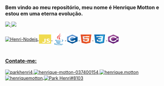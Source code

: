 ### Bem vindo ao meu repositório, meu nome é Henrique Motton e estou em uma eterna evolução.

<div align="left">
  <a href="https://github.com/HenriqueMotton" target="blank">
  <img height="180em" src="https://github-readme-stats.vercel.app/api?username=HenriqueMotton&show_icons=true&theme=dark&include_all_commits=true&count_private=true&icon_color=0000ff&border_color=0000ff"/>
  <img height="180em" src="https://github-readme-stats.vercel.app/api/top-langs/?username=HenriqueMotton&layout=compact&langs_count=7&theme=dark&icon_color=0000ff&border_color=0000ff"/>
</div>
  
<div style="display: inline_block"><br>
  <img align="center" alt="Henri-Nodejs" width="40" height="30" src="https://cdn.jsdelivr.net/gh/devicons/devicon/icons/nodejs/nodejs-original-wordmark.svg"/>
  <img align="center" alt="Henri-Js" height="30" width="40" src="https://raw.githubusercontent.com/devicons/devicon/master/icons/javascript/javascript-plain.svg"/>
  <img align="center" alt="Henri-Jaava" width="40" height="40" src="https://raw.githubusercontent.com/devicons/devicon/master/icons/java/java-original.svg"/>
  <img align="center" alt="Henri-C" width="40" height="30" src="https://raw.githubusercontent.com/devicons/devicon/master/icons/c/c-original.svg"/>
  <img align="center" alt="Henri-HTML" height="30" width="40" src="https://raw.githubusercontent.com/devicons/devicon/master/icons/html5/html5-original.svg"/>
  <img align="center" alt="Henri-CSS" height="30" width="40" src="https://raw.githubusercontent.com/devicons/devicon/master/icons/css3/css3-original.svg"/>
  <img align="center" alt="Henri-Csharp" height="30" width="40" src="https://raw.githubusercontent.com/devicons/devicon/master/icons/csharp/csharp-original.svg"/>
</div>

  
  <div><br>
<h3 align="left">Contate-me:</h3>
<a href="https://twitter.com/parkhenri4" > 
   <img align="center" alt="parkhenri4" height="30" width="40" src="https://raw.githubusercontent.com/rahuldkjain/github-profile-readme-generator/master/src/images/icons/Social/twitter.svg"/>
</a>
<a href="https://linkedin.com/in/henrique-motton-037400154">
  <img align="center" src="https://raw.githubusercontent.com/rahuldkjain/github-profile-readme-generator/master/src/images/icons/Social/linked-in-alt.svg" alt="henrique-motton-037400154" height="30" width="40"/>
</a>
<a href="https://fb.com/henrique.motton">
  <img align="center" src="https://raw.githubusercontent.com/rahuldkjain/github-profile-readme-generator/master/src/images/icons/Social/facebook.svg" alt="henrique.motton" height="30" width="40"/>
</a>
<a href="https://instagram.com/henriquemotton"><img align="center" src="https://raw.githubusercontent.com/rahuldkjain/github-profile-readme-generator/master/src/images/icons/Social/instagram.svg" alt="henriquemotton" height="30" width="40" />
</a>
<a href="https://discord.gg/Park Henri#8103"><img align="center" src="https://raw.githubusercontent.com/rahuldkjain/github-profile-readme-generator/master/src/images/icons/Social/discord.svg" alt="Park Henri#8103" height="30" width="40" />
</a>
</div>
